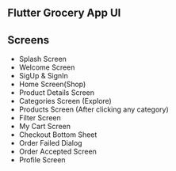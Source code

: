 
Flutter Grocery App UI  
-------------  



## Screens  
- Splash Screen  
- Welcome Screen
- SigUp & SignIn 
- Home Screen(Shop)  
- Product Details Screen  
- Categories Screen (Explore)  
- Products Screen (After clicking any category)
- Filter Screen  
- My Cart Screen  
- Checkout Bottom Sheet  
- Order Failed Dialog  
- Order Accepted Screen  
- Profile Screen
